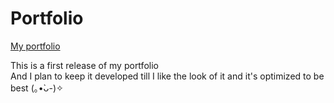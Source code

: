 # Portfolio
<a target='_blank' href='https://jeyenlam.com'>My portfolio</a>
<p>This is a first release of my portfolio </br/>
And I plan to keep it developed till I like the look of it and it's optimized to be best (｡•̀ᴗ-)✧ </p>
